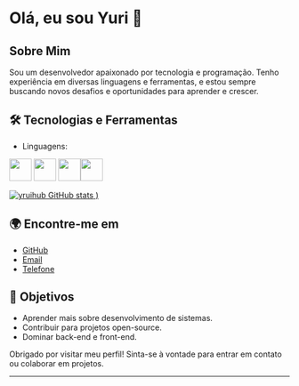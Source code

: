 # Olá, eu sou Yuri 👋

## Sobre Mim

Sou um desenvolvedor apaixonado por tecnologia e programação. Tenho experiência em diversas linguagens e ferramentas, e estou sempre buscando novos desafios e oportunidades para aprender e crescer.

## 🛠️ Tecnologias e Ferramentas

- Linguagens:
  <div align="center"> 
<img src="https://cdn.jsdelivr.net/gh/devicons/devicon@latest/icons/python/python-original-wordmark.svg" width="40" height="40" /> <img src="https://cdn.jsdelivr.net/gh/devicons/devicon@latest/icons/csharp/csharp-original.svg" width="40" height="40" /> <img src="https://cdn.jsdelivr.net/gh/devicons/devicon@latest/icons/arduino/arduino-plain-wordmark.svg" width="40" height="40" /><img src="https://cdn.jsdelivr.net/gh/devicons/devicon@latest/icons/cplusplus/cplusplus-plain.svg" width="40" height="40"/>
          
          

[![yruihub GitHub stats](https://github-readme-stats.vercel.app/api?username=yruihub&show_icons=true&theme=synthwave)
)](https://github.com/yruihub/github-readme-stats)

## 🌍 Encontre-me em

- [GitHub](https://github.com/yruihub)
- [Email](yuril3300gmail.com)
- [Telefone](41-991167100)

## 🎯 Objetivos

- Aprender mais sobre desenvolvimento de sistemas.
- Contribuir para projetos open-source.
- Dominar back-end e front-end.

Obrigado por visitar meu perfil! Sinta-se à vontade para entrar em contato ou colaborar em projetos.

---


